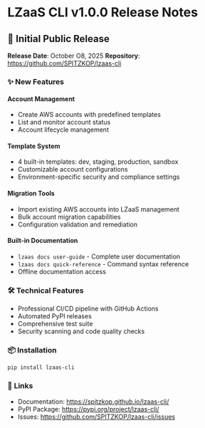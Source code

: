 # LZaaS CLI v1.0.0 Release Notes

## 🚀 Initial Public Release

**Release Date**: October O8, 2025
**Repository**: https://github.com/SPITZKOP/lzaas-cli

### ✨ **New Features**

#### **Account Management**
- Create AWS accounts with predefined templates
- List and monitor account status
- Account lifecycle management

#### **Template System**
- 4 built-in templates: dev, staging, production, sandbox
- Customizable account configurations
- Environment-specific security and compliance settings

#### **Migration Tools**
- Import existing AWS accounts into LZaaS management
- Bulk account migration capabilities
- Configuration validation and remediation

#### **Built-in Documentation**
- `lzaas docs user-guide` - Complete user documentation
- `lzaas docs quick-reference` - Command syntax reference
- Offline documentation access

### 🛠 **Technical Features**
- Professional CI/CD pipeline with GitHub Actions
- Automated PyPI releases
- Comprehensive test suite
- Security scanning and code quality checks

### 📦 **Installation**
```bash
pip install lzaas-cli
```

### 🔗 **Links**
- Documentation: https://spitzkop.github.io/lzaas-cli/
- PyPI Package: https://pypi.org/project/lzaas-cli/
- Issues: https://github.com/SPITZKOP/lzaas-cli/issues

